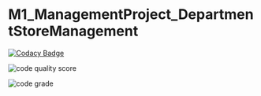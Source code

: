 # M1_ManagementProject_DepartmentStoreManagement

[![Codacy Badge](https://app.codacy.com/project/badge/Grade/fe056e8dda5748ffb8170af3ba408ec3)](https://www.codacy.com/gh/anjani321213/M1_ManagementProject_DepartmentStoreManagement/dashboard?utm_source=github.com&amp;utm_medium=referral&amp;utm_content=anjani321213/M1_ManagementProject_DepartmentStoreManagement&amp;utm_campaign=Badge_Grade)



![code quality score](https://api.codiga.io/project/29934/score/svg)



![code grade](https://api.codiga.io/project/29934/status/svg)
